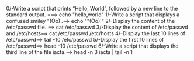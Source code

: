 0/-Write a script that prints “Hello, World”, followed by a new line to the standard output.
===> echo "hello,world"
1/-Write a script that displays a confused smiley "(Ôo)'.==> echo "\"(Ôo)'"
2/-Display the content of the /etc/passwd file. ==> cat /etc/passwd
3/-Display the content of /etc/passwd and /etc/hosts==> cat /etc/passwd /etc/hosts
4/-Display the last 10 lines of /etc/passwd==> tail -10 /etc/passwd 
5/-Display the first 10 lines of /etc/passwd==> head -10 /etc/passwd
6/-Write a script that displays the third line of the file iacta.==> head -n 3 iacta | tail -n 1
